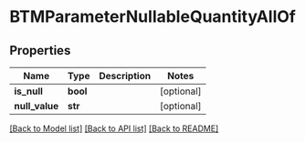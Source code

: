 # BTMParameterNullableQuantityAllOf

## Properties
Name | Type | Description | Notes
------------ | ------------- | ------------- | -------------
**is_null** | **bool** |  | [optional] 
**null_value** | **str** |  | [optional] 

[[Back to Model list]](../README.md#documentation-for-models) [[Back to API list]](../README.md#documentation-for-api-endpoints) [[Back to README]](../README.md)


